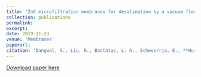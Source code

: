 ```yaml
---
title: "ZnO microfiltration membranes for desalination by a vacuum flow-through evaporation method"
collection: publications
permalink:
excerpt: 
date: 2019-11-23
venue: 'Membranes'
paperurl:
citation: 'Dangwal, S., Liu, R., Bastatas, L. D., Echeverria, E., **Huang, C.**, Mao, Y., ... & Kim, S. J. (2019). ZnO microfiltration membranes for desalination by a vacuum flow-through evaporation method. Membranes, 9(12), 156.'
---
```


[Download paper here](https://www.mdpi.com/2077-0375/9/12/156)
